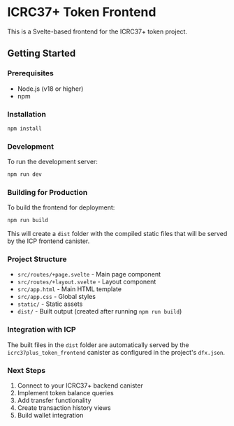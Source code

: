 # ICRC37+ Token Frontend

This is a Svelte-based frontend for the ICRC37+ token project.

## Getting Started

### Prerequisites
- Node.js (v18 or higher)
- npm

### Installation

```bash
npm install
```

### Development

To run the development server:

```bash
npm run dev
```

### Building for Production

To build the frontend for deployment:

```bash
npm run build
```

This will create a `dist` folder with the compiled static files that will be served by the ICP frontend canister.

### Project Structure

- `src/routes/+page.svelte` - Main page component
- `src/routes/+layout.svelte` - Layout component
- `src/app.html` - Main HTML template
- `src/app.css` - Global styles
- `static/` - Static assets
- `dist/` - Built output (created after running `npm run build`)

### Integration with ICP

The built files in the `dist` folder are automatically served by the `icrc37plus_token_frontend` canister as configured in the project's `dfx.json`.

### Next Steps

1. Connect to your ICRC37+ backend canister
2. Implement token balance queries
3. Add transfer functionality
4. Create transaction history views
5. Build wallet integration
